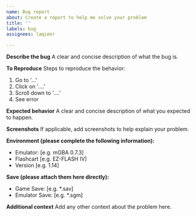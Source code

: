 ```yaml
---
name: Bug report
about: Create a report to help me solve your problem
title: ''
labels: bug
assignees: laqieer

---
```


**Describe the bug**
A clear and concise description of what the bug is.

**To Reproduce**
Steps to reproduce the behavior:
1. Go to '...'
2. Click on '....'
3. Scroll down to '....'
4. See error

**Expected behavior**
A clear and concise description of what you expected to happen.

**Screenshots**
If applicable, add screenshots to help explain your problem.

**Environment (please complete the following information):**
 - Emulator: [e.g. mGBA 0.7.3]
 - Flashcart [e.g. EZ-FLASH IV]
 - Version [e.g. 1.14]

**Save (please attach them here directly):**
 - Game Save: [e.g. *.sav]
 - Emulator Save: [e.g. *.sgm]

**Additional context**
Add any other context about the problem here.
